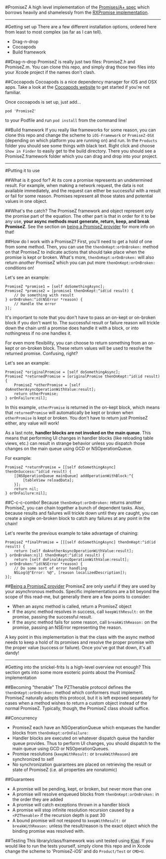 #PromiseZ
A high level implementation of the [Promises/A+ spec](https://github.com/promises-aplus/promises-spec) which borrows heavily and shamelessly from the [RXPromise implementation](https://github.com/couchdeveloper/RXPromise).

---

#Getting set up
There are a few different installation options, ordered here from least to most complex (as far as I can tell).

* Drag-n-drop
* Cocoapods
* Build framework

##Drag-n-drop
PromiseZ is really just two files: PromiseZ.h and PromiseZ.m. You can clone this repo, and simply drag those two files into your Xcode project if the names don't clash.

##Cocoapods
Cocoapods is a nice dependency manager for iOS and OSX apps. Take a look at the [Cocoapods website](https://github.com/CocoaPods/CocoaPods) to get started if you're not familiar.

Once cocoapods is set up, just add…

```
pod 'PromiseZ'
```

to your Podfile and run `pod install` from the command line!

##Build framework
If you really like frameworks for some reason, you can clone this repo and change the scheme to `iOS-Framework` or `PromiseZ-OSX` (depending on which platform you are running on) and run. In the `Products` folder you should see some things with black text. Right click and choose `Show in Finder` to easily get to the build directory. There you should see a PromiseZ.framework folder which you can drag and drop into your project.

---

#Putting it to use

##What is it good for?
At its core a promise represents an undetermined result. For example, when making a network request, the data is not available immediately, and the request can either be successful with a result or fail for some reason. Promises represent all those states and potential values in one object.

##What's the catch?
The PromiseZ framework and object represent only the promise part of the equation. The other part is that in order for it to be any use, **your async methods must generate, return, keep, and break PromiseZ**. See the section on [being a PromiseZ provider](#promiseProvider) for more info on that!

##How do I work with a PromiseZ?
First, you'll need to get a hold of one from some method. Then, you can use the `thenOnKept:orOnBroken:` method on that PromiseZ to indicate actions that should take place when the promise is kept or broken. What's more, `thenOnKept:orOnBroken:` will also return *another* PromiseZ which you can put more `thenOnKept:orOnBroken:` conditions on! 

Let's see an example:

```
PromiseZ *promise1 = [self doSomethingAsync];
PromiseZ *promise2 = [promise1 thenOnKept:^id(id result) {
	// Do something with result
} orOnBroken:^id(NSError *reason) {
	// Handle the error
}];
```

It's important to note that you don't have to pass an on-kept or on-broken block if you don't want to. The successful result or failure reason will trickle down the chain until a promise does handle it with a block, or into nothingness if no one handles it.

For even more flexibility, you can choose to return something from an on-kept or on-broken block. These return values will be used to resolve the returned promise. Confusing, right? 

Let's see an example:

```
PromiseZ *originalPromise = [self doSomethingAsync];
PromiseZ *returnedPromise = [originalPromise thenOnKept:^id(id result) {
	PromiseZ *otherPromise = [self doAnotherAsyncOperationWithValue:result];
	return otherPromise;
} orOnFailure:nil];
```
In this example, `otherPromise` is returned in the on-kept block, which means that `returnedPromise` will automatically be kept or broken when `otherPromise` is kept or broken. You don't have to return just PromiseZ either, any value will work!

As a last note, **handler blocks are not invoked on the main queue**. This means that performing UI changes in handler blocks (like reloading table views, etc.) can result in strange behavior unless you dispatch those changes on the main queue using GCD or NSOperationQueue.

For example:

```
PromiseZ *returnPromise = [[self doSomethingAsync] thenOnSuccess:^id(id result) {
	[[NSOperationQueue mainQueue] addOperationWithBlock:^{
		[tableView reloadData];
	}];
	return nil;
} orOnFailure:nil];
```

##C-c-c-combo!
Because `thenOnKept:orOnBroken:` returns another PromiseZ, you can chain together a bunch of dependent tasks. Also, because results and failures will trickle down until they are caught, you can create a single on-broken block to catch any failures at any point in the chain!

Let's rewrite the previous example to take advantage of chaining:

```
PromiseZ *finalPromise = [[[self doSomethingAsync] thenOnKept:^id(id result) {
	return [self doAnotherAsyncOperationWithValue:result];
} orOnBroken:nil] thenOnKept:^id(id result) {
	return [self doFinalAsyncOperationWithValue:result];
} orOnBroken:^id(NSError *reason) {
	// Do some sort of error handling
	NSLog(@"Error: %@", [reason localizedDescription]);
}];
```

##[Being a PromiseZ provider](id:promiseProvider)
PromiseZ are only useful if they are used by your asynchronous methods. Specific implementations are a bit beyond the scope of this read-me, but generally there are a few points to consider:

* When an async method is called, return a PromiseZ object
* If the async method resolves in success, call `keepWithResult:` on the promise, passing the successful result.
* If the async method fails for some reason, call `breakWithReason:` on the promise, passing an NSError representing the reason.

A key point in this implementation is that the class with the async method needs to keep a hold of its promises and resolve the proper promise with the proper value (success or failure). Once you've got that down, it's all dandy!

---

#Getting into the snickel-frits
Is a high-level overview not enough? This section gets into some more esoteric points about the PromiseZ implementation

##Becoming "thenable"
The PZThenable protocol defines the `thenOnKept:orOnBroken:` method which conformers must implement. PromiseZ naturally adopts this protocol, but it is left exposed separately for cases when a method wishes to return a custom object instead of the normal PromiseZ. Typically, though, the PromiseZ class should suffice.

##Concurrency
* PromiseZ each have an NSOperationQueue which enqueues the handler blocks from `thenOnKept:orOnFailure:`
* Handler blocks are executed on whatever dispatch queue the handler queue provides. Thus to perform UI changes, you should dispatch to the main queue using GCD or NSOperationQueues.
* Promise resolutions (`keepWithResult:` or `breakWithReason`) are synchronized to self
* No synchronization guarantees are placed on retrieving the result or state of PromiseZ (i.e. all properties are nonatomic)

##Guarantees
* A promise will be pending, kept, or broken, but never more than one
* A promise will resolve enqueued blocks from `thenOnKept:orOnBroken:` in the order they are added
* A promise will catch exceptions thrown in a handler block
* A promise will stop infinite resolution recursion caused by a `<PZThenable>` if the recursion depth is past 30
* A bound promise will not respond to `keepWithResult:` or `breakWithReason:` unless the result/reason is the exact object which the binding promise was resolved with.

##Testing
This library/class/framework was unit tested using [Kiwi](https://github.com/allending/Kiwi/). If you would like to run the tests yourself, simply clone this repo and in Xcode change the scheme to 'PromiseZ-iOS' and do `Product/Test` or `CMD+U`.